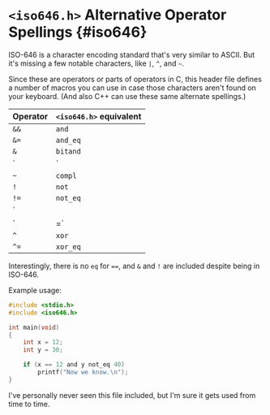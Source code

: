 <!-- Beej's guide to C

# vim: ts=4:sw=4:nosi:et:tw=72
-->

# `<iso646.h>` Alternative Operator Spellings {#iso646}

ISO-646 is a character encoding standard that's very similar to ASCII.
But it's missing a few notable characters, like `|`, `^`, and `~`.

Since these are operators or parts of operators in C, this header file
defines a number of macros you can use in case those characters aren't
found on your keyboard. (And also C++ can use these same alternate
spellings.)

|Operator|`<iso646.h>` equivalent|
|-|-|
|`&&`|`and`|
|`&=`|`and_eq`|
|`&`|`bitand`|
|`|`|`bitor`|
|`~`|`compl`|
|`!`|`not`|
|`!=`|`not_eq`|
|`||`|`or`|
|`|=`|`or_eq`|
|`^`|`xor`|
|`^=`|`xor_eq`|

Interestingly, there is no `eq` for `==`, and `&` and `!` are included
despite being in ISO-646.

Example usage:

``` {.c .numberLines}
#include <stdio.h>
#include <iso646.h>

int main(void)
{
    int x = 12;
    int y = 30;

    if (x == 12 and y not_eq 40)
        printf("Now we know.\n");
}
```

I've personally never seen this file included, but I'm sure it gets used
from time to time.